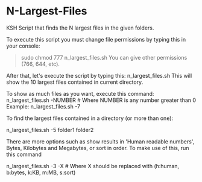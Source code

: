 N-Largest-Files
===============

KSH Script that finds the N largest files in the given folders.

To execute this script you must change file permissions by typing this in your console:
  > sudo chmod 777 n_largest_files.sh 
You can give other permissions (766, 644, etc).

After that, let's execute the script by typing this:
  n_largest_files.sh
This will show the 10 largest files contained in current directory.

To show as much files as you want, execute this command:
  n_largest_files.sh -NUMBER # Where NUMBER is any number greater than 0
Example:
  n_largest_files.sh -7

To find the largest files contained in a directory (or more than one):

  n_largest_files.sh -5 folder1 folder2

There are more options such as show results in 'Human readable numbers', Bytes, Kilobytes and Megabytes, or sort in order.
To make use of this, run this command

  n_largest_files.sh -3 -X # Where X should be replaced with (h:human, b:bytes, k:KB, m:MB, s:sort)
